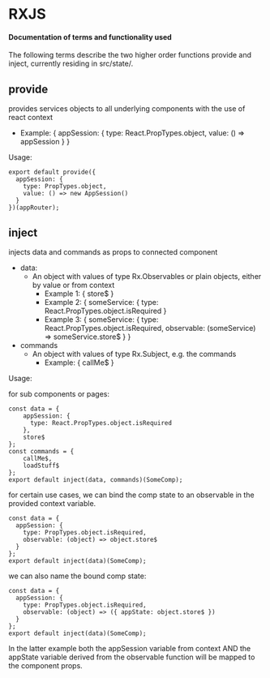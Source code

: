 # RXJS
#### Documentation of terms and functionality used

The following terms describe the two higher order functions provide and inject, currently residing in src/state/. 

## provide
provides services objects to all underlying components with the use of react context
- Example: { appSession: { type: React.PropTypes.object, value: () => appSession } }

Usage:

```
export default provide({
  appSession: {
    type: PropTypes.object,
    value: () => new AppSession()
  }
})(appRouter);
```

## inject
injects data and commands as props to connected component
- data:
    - An object with values of type Rx.Observables or plain objects, either by value or from context
        - Example 1: { store$ }
        - Example 2: { someService: { type: React.PropTypes.object.isRequired }
        - Example 3: { someService: { type: React.PropTypes.object.isRequired, observable: (someService) => someService.store$ } }
- commands
    - An object with values of type Rx.Subject, e.g. the commands
        - Example: { callMe$ }

Usage:

for sub components or pages:
```
const data = {
    appSession: {
      type: React.PropTypes.object.isRequired
    },
    store$
};
const commands = {
    callMe$,
    loadStuff$
};
export default inject(data, commands)(SomeComp);
```

for certain use cases, we can bind the comp state to an observable in the provided context variable.

```
const data = {
  appSession: {
    type: PropTypes.object.isRequired,
    observable: (object) => object.store$
  }
};
export default inject(data)(SomeComp);
```

we can also name the bound comp state:

```
const data = {
  appSession: {
    type: PropTypes.object.isRequired,
    observable: (object) => ({ appState: object.store$ })
  }
};
export default inject(data)(SomeComp);
```

In the latter example both the appSession variable from context AND the appState variable derived from the observable function will be mapped to the component props.